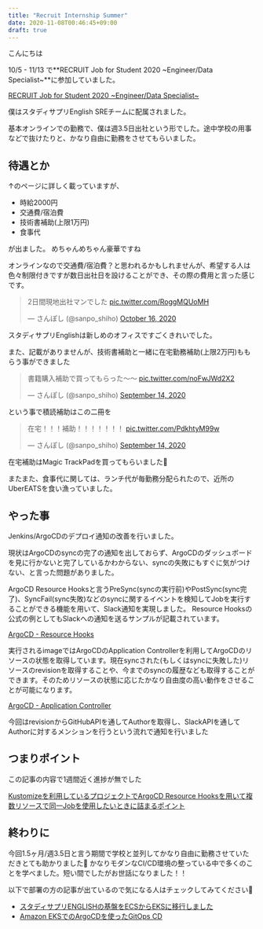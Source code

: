 ```yaml
---
title: "Recruit Internship Summer"
date: 2020-11-08T00:46:45+09:00
draft: true
---
```


こんにちは

10/5 - 11/13 で**RECRUIT Job for Student 2020 \~Engineer/Data Specialist\~**に参加していました。

[RECRUIT Job for Student 2020 ~Engineer/Data Specialist~](https://engineers.recruit-jinji.jp/event/job-for-student-2020s/)

僕はスタディサプリEnglish SREチームに配属されました。

基本オンラインでの勤務で、僕は週3.5日出社という形でした。途中学校の用事などで抜けたりと、かなり自由に勤務をさせてもらいました。

## 待遇とか

↑のページに詳しく載っていますが、

- 時給2000円
- 交通費/宿泊費
- 技術書補助(上限1万円)
- 食事代

が出ました。
めちゃんめちゃん豪華ですね

オンラインなので交通費/宿泊費？と思われるかもしれませんが、希望する人は色々制限付きですが数日出社日を設けることができ、その際の費用と言った感じです。

<blockquote class="twitter-tweet"><p lang="ja" dir="ltr">2日間現地出社マンでした <a href="https://t.co/RoggMQUoMH">pic.twitter.com/RoggMQUoMH</a></p>&mdash; さんぽし (@sanpo_shiho) <a href="https://twitter.com/sanpo_shiho/status/1317050059528179712?ref_src=twsrc%5Etfw">October 16, 2020</a></blockquote> <script async src="https://platform.twitter.com/widgets.js" charset="utf-8"></script>

スタディサプリEnglishは新しめのオフィスですごくきれいでした。

また、記載がありませんが、技術書補助と一緒に在宅勤務補助(上限2万円)ももらう事ができました


<blockquote class="twitter-tweet"><p lang="ja" dir="ltr">書籍購入補助で買ってもらった〜〜 <a href="https://t.co/noFwJWd2X2">pic.twitter.com/noFwJWd2X2</a></p>&mdash; さんぽし (@sanpo_shiho) <a href="https://twitter.com/sanpo_shiho/status/1305340470466281472?ref_src=twsrc%5Etfw">September 14, 2020</a></blockquote> <script async src="https://platform.twitter.com/widgets.js" charset="utf-8"></script>

という事で積読補助はこの二冊を


<blockquote class="twitter-tweet"><p lang="ja" dir="ltr">在宅！！！補助！！！！！！！ <a href="https://t.co/PdkhtyM99w">pic.twitter.com/PdkhtyM99w</a></p>&mdash; さんぽし (@sanpo_shiho) <a href="https://twitter.com/sanpo_shiho/status/1305315089327689728?ref_src=twsrc%5Etfw">September 14, 2020</a></blockquote> <script async src="https://platform.twitter.com/widgets.js" charset="utf-8"></script>

在宅補助はMagic TrackPadを買ってもらいました🙏

またまた、食事代に関しては、ランチ代が毎勤務分配られたので、近所のUberEATSを食い漁っていました。

## やった事

Jenkins/ArgoCDのデプロイ通知の改善を行いました。

現状はArgoCDのsyncの完了の通知を出しておらず、ArgoCDのダッシュボードを見に行かないと完了しているかわからない、syncの失敗にもすぐに気がつけない、と言った問題がありました。

ArgoCD Resource Hooksと言うPreSync(syncの実行前)やPostSync(sync完了)、SyncFail(sync失敗)などのsyncに関するイベントを検知してJobを実行することができる機能を用いて、Slack通知を実現しました。
Resource Hooksの公式の例としてもSlackへの通知を送るサンプルが記載されています。

[ArgoCD - Resource Hooks](https://argoproj.github.io/argo-cd/user-guide/resource_hooks/)

実行されるimageではArgoCDのApplication Controllerを利用してArgoCDのリソースの状態を取得しています。現在syncされた(もしくはsyncに失敗した)リソースのrevisionを取得することや、今までのsyncの履歴なども取得することができます。そのためリソースの状態に応じたかなり自由度の高い動作をさせることが可能になります。

[ArgoCD - Application Controller](https://argoproj.github.io/argo-cd/operator-manual/architecture/#application-controller)

今回はrevisionからGitHubAPIを通してAuthorを取得し、SlackAPIを通してAuthorに対するメンションを行うという流れで通知を行いました

## つまりポイント

この記事の内容で1週間近く進捗が無でした

[Kustomizeを利用しているプロジェクトでArgoCD Resource Hooksを用いて複数リソースで同一Jobを使用したいときに詰まるポイント](/posts/argocd-kustomize-bug/)

## 終わりに

今回1.5ヶ月/週3.5日と言う期間で学校と並列してかなり自由に勤務させていただきとても助かりました🙏
かなりモダンなCI/CD環境の整っている中で多くのことを学べました。短い間でしたがお世話になりました！！

以下で部署の方の記事が出ているので気になる人はチェックしてみてください👀

- [スタディサプリENGLISHの基盤をECSからEKSに移行しました](https://tech.recruit-mp.co.jp/infrastructure/post-20706/)
- [Amazon EKSでのArgoCDを使ったGitOps CD](https://tech.recruit-mp.co.jp/infrastructure/gitops-cd-by-using-argo-cd-at-eks/)
